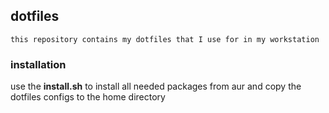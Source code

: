 ## dotfiles

```
this repository contains my dotfiles that I use for in my workstation
```


### installation

use the **install.sh** to install all needed packages from aur and copy the dotfiles configs to the home directory